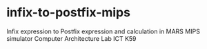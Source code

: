 # infix-to-postfix-mips
Infix expression to Postfix expression and calculation in MARS MIPS simulator
Computer Architecture Lab ICT K59